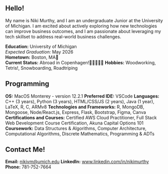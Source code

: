 ## Hello!

My name is Niki Murthy, and I am an undergraduate Junior at the University of Michigan. I am excited about actively exploring how new technologies can improve business outcomes, and I am passionate about leveraging my tech skillset to address real-world business challenges.

**Education:** University of Michigan  
  _Expected Graduation:_ May 2026  
**Hometown:** Boston, MA🌃  
**Current Status:** Abroad in Copenhagen!🏰🚴🏼‍♀️🤩
**Hobbies:** Woodworking, Tetris!, Snowboarding, Roadtriping

## Programming
**OS:** MacOS Monterey - version 12.2.1
**Preferred IDE:** VSCode
**Languages:** C++ (3 years), Python (3 years), HTML/CSS/JS (2 years), Java (1 year), LaTeX, R, C, ARMv8
**Technologies and Frameworks:** R, MongoDB, Mongoose, Node/React.js, Express, Flask, Bootstrap, Figma, Canva
**Certifications and Courses:** Certified AWS Cloud Practitioner, Full Stack Web Development Course Certification, Akuna Capital Options 101
**Coursework:** Data Structures & Algorithms, Computer Architecture, Computational Algorithms, Discrete Mathematics, Programming & ADTs

## Contact Me!
**Email:** nikivm@umich.edu
**LinkedIn:** www.linkedin.com/in/nikimurthy
**Phone:** 781-752-7664


<!--
**nikimurthy/nikimurthy** is a ✨ _special_ ✨ repository because its `README.md` (this file) appears on your GitHub profile.

Here are some ideas to rted:

- 🔭 I’m currently working on ...
- 🌱 I’m currently learning ...
- 👯 I’m looking to collaborate on ...
- 🤔 I’m looking for help with ...
- 💬 Ask me about ...
- 📫 How to reach me: ...
- 😄 Pronouns: ...
- ⚡ Fun fact: ...
-->
